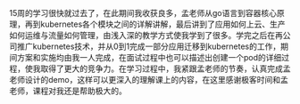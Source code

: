 15周的学习很快就过去了，在此期间我收获良多，孟老师从go语言到容器核心原理，再到kubernetes各个模块之间的详解讲解，最后讲到了应用如何上云、生产如何运维与流量如何管理，由浅入深的教学方式使我学到了很多。学完之后在再公司推广kubernetes技术，并从0到1完成一部分应用迁移到kubernetes的工作，期间方案和实施均由我一人完成，在面试过程中也可以描述出创建一个pod的详细过程，使我取得了更大的竞争力。在学习过程中，我紧跟孟老师的节奏，认真完成孟老师设计的demo，这样可以更深入的理解课上的内容，在这里感谢极客时间和孟老师，课程对我还是帮助极大的。
